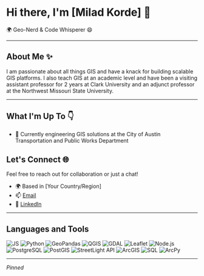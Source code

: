 # Hi there, I'm [Milad Korde] 👋

🌍 Geo-Nerd & Code Whisperer 😄

---

## About Me ✨

I am passionate about all things GIS and have a knack for building scalable GIS platforms. I also teach GIS at an academic level and have been a visiting assistant professor for 2 years at Clark University and an adjunct professor at the Northwest Missouri State University.

---

## What I'm Up To 👇

- 🚀 Currently engineering GIS solutions at the City of Austin Transportation and Public Works Department

## Let's Connect 🌐

Feel free to reach out for collaboration or just a chat!

- 🌍 Based in [Your Country/Region]
- 📫 [Email](milad.kordeh@gmail.com)
- 💼 [LinkedIn]([https://www.linkedin.com/in/yourprofile](https://www.linkedin.com/in/milad-korde/))

---

## Languages and Tools

![JS](https://img.shields.io/badge/JS-%23323330.svg?logo=javascript)
![Python](https://img.shields.io/badge/Python-%2314354C.svg?logo=python)
![GeoPandas](https://img.shields.io/badge/GeoPandas-%23316192.svg?logo=python&logoColor=white)
![QGIS](https://img.shields.io/badge/QGIS-%2332A852.svg?logo=qgis&logoColor=white)
![GDAL](https://img.shields.io/badge/GDAL-%230098D8.svg?logo=gdal&logoColor=white)
![Leaflet](https://img.shields.io/badge/Leaflet-%2338B449.svg?logo=leaflet&logoColor=white)
![Node.js](https://img.shields.io/badge/Node.js-%23339933.svg?logo=node.js&logoColor=white)
![PostgreSQL](https://img.shields.io/badge/PostgreSQL-%23336791.svg?logo=postgresql&logoColor=white)
![PostGIS](https://img.shields.io/badge/PostGIS-%23007E8C.svg?logo=postgresql&logoColor=white)
![StreetLight API](https://img.shields.io/badge/StreetLight%20API-%2300ADEF.svg?logo=data%3Aimage%2Fsvg%2Bxml;base64,PHN2ZyB3aWR0aD0iMzIiIGhlaWdodD0iMzIiIHZpZXdCb3g9IjAgMCAzMiAzMiIgZmlsbD0ibm9uZSIgeG1sbnM9Imh0dHA6Ly93d3cudzMub3JnLzIwMDAvc3ZnIj48cmVjdCB3aWR0aD0iMzIiIGhlaWdodD0iMzIiIHJ4PSIxNiIgZmlsbD0iIzAwQURFRiIvPjwvc3ZnPg==)
![ArcGIS](https://img.shields.io/badge/ArcGIS-%230078A0.svg?logo=arcgis&logoColor=white)
![SQL](https://img.shields.io/badge/SQL-%2300478C.svg?logo=sqlite&logoColor=white)
![ArcPy](https://img.shields.io/badge/ArcPy-%23FC4C02.svg?logo=python&logoColor=white)

---

*Pinned*

